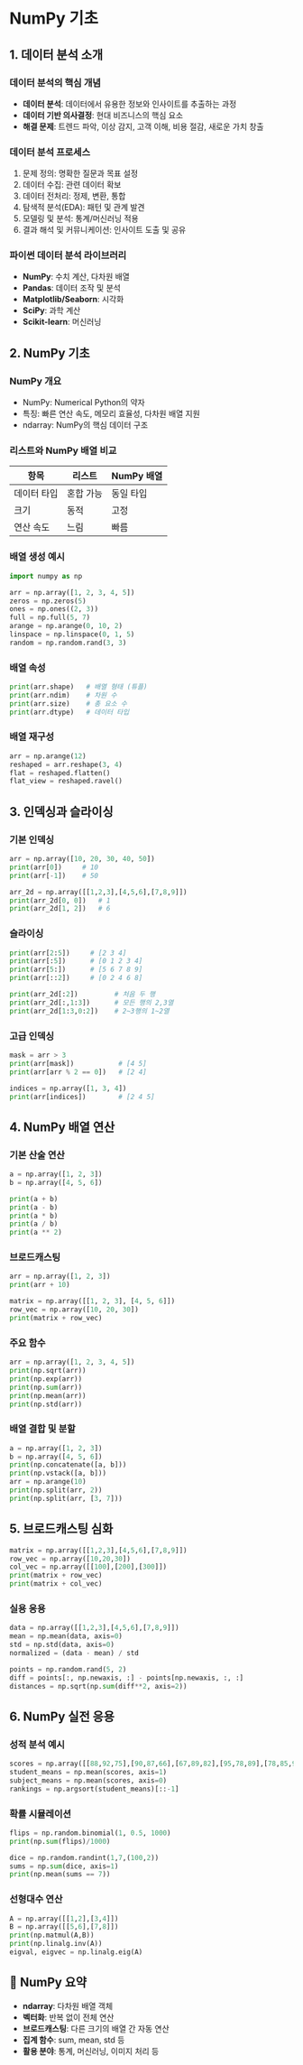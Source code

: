 # NumPy 기초

## 1. 데이터 분석 소개

### 데이터 분석의 핵심 개념
- **데이터 분석**: 데이터에서 유용한 정보와 인사이트를 추출하는 과정
- **데이터 기반 의사결정**: 현대 비즈니스의 핵심 요소
- **해결 문제**: 트렌드 파악, 이상 감지, 고객 이해, 비용 절감, 새로운 가치 창출

### 데이터 분석 프로세스
1. 문제 정의: 명확한 질문과 목표 설정
2. 데이터 수집: 관련 데이터 확보
3. 데이터 전처리: 정제, 변환, 통합
4. 탐색적 분석(EDA): 패턴 및 관계 발견
5. 모델링 및 분석: 통계/머신러닝 적용
6. 결과 해석 및 커뮤니케이션: 인사이트 도출 및 공유

### 파이썬 데이터 분석 라이브러리
- **NumPy**: 수치 계산, 다차원 배열
- **Pandas**: 데이터 조작 및 분석
- **Matplotlib/Seaborn**: 시각화
- **SciPy**: 과학 계산
- **Scikit-learn**: 머신러닝

## 2. NumPy 기초

### NumPy 개요
- NumPy: Numerical Python의 약자
- 특징: 빠른 연산 속도, 메모리 효율성, 다차원 배열 지원
- ndarray: NumPy의 핵심 데이터 구조

### 리스트와 NumPy 배열 비교
| 항목 | 리스트 | NumPy 배열 |
|------|--------|-------------|
| 데이터 타입 | 혼합 가능 | 동일 타입 |
| 크기 | 동적 | 고정 |
| 연산 속도 | 느림 | 빠름 |

### 배열 생성 예시
```python
import numpy as np

arr = np.array([1, 2, 3, 4, 5])
zeros = np.zeros(5)
ones = np.ones((2, 3))
full = np.full(5, 7)
arange = np.arange(0, 10, 2)
linspace = np.linspace(0, 1, 5)
random = np.random.rand(3, 3)
```

### 배열 속성
```python
print(arr.shape)   # 배열 형태 (튜플)
print(arr.ndim)    # 차원 수
print(arr.size)    # 총 요소 수
print(arr.dtype)   # 데이터 타입
```

### 배열 재구성
```python
arr = np.arange(12)
reshaped = arr.reshape(3, 4)
flat = reshaped.flatten()
flat_view = reshaped.ravel()
```

## 3. 인덱싱과 슬라이싱

### 기본 인덱싱
```python
arr = np.array([10, 20, 30, 40, 50])
print(arr[0])     # 10
print(arr[-1])    # 50

arr_2d = np.array([[1,2,3],[4,5,6],[7,8,9]])
print(arr_2d[0, 0])   # 1
print(arr_2d[1, 2])   # 6
```

### 슬라이싱
```python
print(arr[2:5])     # [2 3 4]
print(arr[:5])      # [0 1 2 3 4]
print(arr[5:])      # [5 6 7 8 9]
print(arr[::2])     # [0 2 4 6 8]

print(arr_2d[:2])         # 처음 두 행
print(arr_2d[:,1:3])      # 모든 행의 2,3열
print(arr_2d[1:3,0:2])    # 2~3행의 1~2열
```

### 고급 인덱싱
```python
mask = arr > 3
print(arr[mask])           # [4 5]
print(arr[arr % 2 == 0])   # [2 4]

indices = np.array([1, 3, 4])
print(arr[indices])        # [2 4 5]
```

## 4. NumPy 배열 연산

### 기본 산술 연산
```python
a = np.array([1, 2, 3])
b = np.array([4, 5, 6])

print(a + b)
print(a - b)
print(a * b)
print(a / b)
print(a ** 2)
```

### 브로드캐스팅
```python
arr = np.array([1, 2, 3])
print(arr + 10)

matrix = np.array([[1, 2, 3], [4, 5, 6]])
row_vec = np.array([10, 20, 30])
print(matrix + row_vec)
```

### 주요 함수
```python
arr = np.array([1, 2, 3, 4, 5])
print(np.sqrt(arr))
print(np.exp(arr))
print(np.sum(arr))
print(np.mean(arr))
print(np.std(arr))
```

### 배열 결합 및 분할
```python
a = np.array([1, 2, 3])
b = np.array([4, 5, 6])
print(np.concatenate([a, b]))
print(np.vstack([a, b]))
arr = np.arange(10)
print(np.split(arr, 2))
print(np.split(arr, [3, 7]))
```

## 5. 브로드캐스팅 심화
```python
matrix = np.array([[1,2,3],[4,5,6],[7,8,9]])
row_vec = np.array([10,20,30])
col_vec = np.array([[100],[200],[300]])
print(matrix + row_vec)
print(matrix + col_vec)
```

### 실용 응용
```python
data = np.array([[1,2,3],[4,5,6],[7,8,9]])
mean = np.mean(data, axis=0)
std = np.std(data, axis=0)
normalized = (data - mean) / std

points = np.random.rand(5, 2)
diff = points[:, np.newaxis, :] - points[np.newaxis, :, :]
distances = np.sqrt(np.sum(diff**2, axis=2))
```

## 6. NumPy 실전 응용

### 성적 분석 예시
```python
scores = np.array([[88,92,75],[90,87,66],[67,89,82],[95,78,89],[78,85,94]])
student_means = np.mean(scores, axis=1)
subject_means = np.mean(scores, axis=0)
rankings = np.argsort(student_means)[::-1]
```

### 확률 시뮬레이션
```python
flips = np.random.binomial(1, 0.5, 1000)
print(np.sum(flips)/1000)

dice = np.random.randint(1,7,(100,2))
sums = np.sum(dice, axis=1)
print(np.mean(sums == 7))
```

### 선형대수 연산
```python
A = np.array([[1,2],[3,4]])
B = np.array([[5,6],[7,8]])
print(np.matmul(A,B))
print(np.linalg.inv(A))
eigval, eigvec = np.linalg.eig(A)
```

## 📌 NumPy 요약

- **ndarray**: 다차원 배열 객체
- **벡터화**: 반복 없이 전체 연산
- **브로드캐스팅**: 다른 크기의 배열 간 자동 연산
- **집계 함수**: sum, mean, std 등
- **활용 분야**: 통계, 머신러닝, 이미지 처리 등